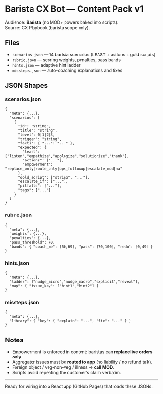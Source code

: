 
# Barista CX Bot — Content Pack v1

Audience: **Barista** (no MOD+ powers baked into scripts).  
Source: CX Playbook (barista scope only).

## Files
- `scenarios.json` — 14 barista scenarios (LEAST + actions + gold scripts)
- `rubric.json` — scoring weights, penalties, pass bands
- `hints.json` — adaptive hint ladder
- `missteps.json` — auto-coaching explanations and fixes

## JSON Shapes

### scenarios.json
```
{
  "meta": {...},
  "scenarios": [
    {
      "id": "string",
      "title": "string",
      "level": 0|1|2|3,
      "trigger": "string",
      "facts": { "...": "..." },
      "expected": {
        "least": ["listen","empathize","apologize","solutionize","thank"],
        "actions": ["..."],
        "empowerment": "replace_only|route_only|ops_followup|escalate_mod|na"
      },
      "gold_script": ["string", "..."],
      "escalate_if": ["..."],
      "pitfalls": ["..."],
      "tags": ["..."]
    }
  ]
}
```

### rubric.json
```
{
  "meta": {...},
  "weights": {...},
  "penalties": {...},
  "pass_threshold": 70,
  "bands": { "coach_me": [50,69], "pass": [70,100], "redo": [0,49] }
}
```

### hints.json
```
{
  "meta": {...},
  "ladder": ["nudge_micro","nudge_macro","explicit","reveal"],
  "map": { "issue_key": ["hint1","hint2"] }
}
```

### missteps.json
```
{
  "meta": {...},
  "library": { "key": { "explain": "...", "fix": "..." } }
}
```

## Notes
- Empowerment is enforced in content: baristas can **replace live orders only**.
- Aggregator issues must be **routed to app** (no liability / no refund talk).
- Foreign object / veg-non-veg / illness → **call MOD**.
- Scripts avoid repeating the customer’s claim verbatim.

---

Ready for wiring into a React app (GitHub Pages) that loads these JSONs.
